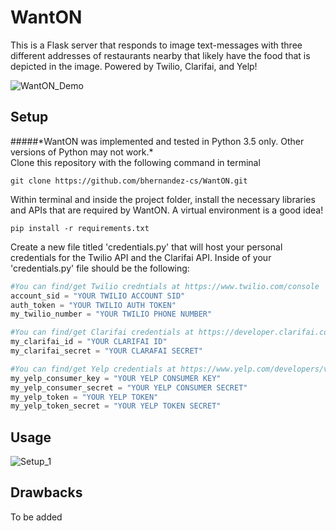# WantON
 
This is a Flask server that responds to image text-messages with three different addresses of restaurants nearby that likely have the food that is depicted in the image. Powered by Twilio, Clarifai, and Yelp!

![WantON_Demo](http://i.imgur.com/kVMScgUl.jpg?1)


## Setup
#####\*WantON was implemented and tested in Python 3.5 only. Other versions of Python may not work.\*
<br />
Clone this repository with the following command in terminal
```Shell
git clone https://github.com/bhernandez-cs/WantON.git
```
Within terminal and inside the project folder, install the necessary libraries and APIs that are required by WantON. A virtual environment is a good idea!
```Shell
pip install -r requirements.txt
```
Create a new file titled 'credentials.py' that will host your personal credentials for the Twilio API and the Clarifai API. Inside of your 'credentials.py' file should be the following:
```Python
#You can find/get Twilio credntials at https://www.twilio.com/console
account_sid = "YOUR TWILIO ACCOUNT SID"
auth_token = "YOUR TWILIO AUTH TOKEN"
my_twilio_number = "YOUR TWILIO PHONE NUMBER"

#You can find/get Clarifai credentials at https://developer.clarifai.com/account/applications/
my_clarifai_id = "YOUR CLARIFAI ID"
my_clarifai_secret = "YOUR CLARAFAI SECRET"

#You can find/get Yelp credentials at https://www.yelp.com/developers/v2/manage_api_keys
my_yelp_consumer_key = "YOUR YELP CONSUMER KEY"
my_yelp_consumer_secret = "YOUR YELP CONSUMER SECRET"
my_yelp_token = "YOUR YELP TOKEN"
my_yelp_token_secret = "YOUR YELP TOKEN SECRET"
```

## Usage
![Setup_1](http://i.imgur.com/zxZOIzY.png)


## Drawbacks
To be added
